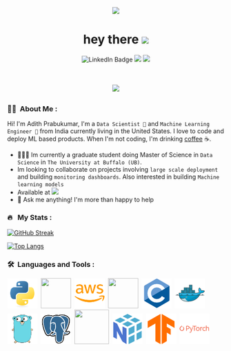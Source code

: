 <div id="header" align="center">
  <img src="https://media.giphy.com/media/zhYSVCirREeIZtONCI/giphy.gif" width="300"/>
</div>

<h1 align="center">hey there <img src="https://media.giphy.com/media/hvRJCLFzcasrR4ia7z/giphy.gif" width="40"></h1>
<p align = "center"
<a href="https://www.linkedin.com/in/adith-prabukumar"><img src="https://img.shields.io/badge/LinkedIn-blue?style=for-the-badge&logo=linkedin&logoColor=white" alt="LinkedIn Badge"></a>
<a href= "mailto:adithprabu27@gmail.com"><img src="https://img.shields.io/badge/Gmail-D14836?style=for-the-badge&logo=gmail&logoColor=white"></a>
<a href= "https://adithprabu.medium.com/"><img src="https://img.shields.io/badge/Medium-12100E?style=for-the-badge&logo=medium&logoColor=white"></a>
</p>

<h1 align="center"><img src="https://media.giphy.com/media/jdPMeyv9rn0hZHh8n9/giphy.gif" width="150"></h1>

### :man_technologist: &nbsp;About Me :

Hi! I'm Adith Prabukumar, I'm a  ```Data Scientist 🚀``` and ```Machine Learning Engineer 🔭``` from India currently living in the United States. I love to code and deploy ML based products. When I'm not coding, I'm drinking [coffee](https://www.cnn.com/2020/04/22/health/healthiest-coffee-brew-wellness/index.html) ☕. 

* 👨🏻‍💻 Im currently a graduate student doing Master of Science in ```Data Science``` in ```The University at Buffalo (UB)```.
* Im looking to collaborate on projects involving ```large scale deployment``` and building ```monitoring dashboards```. Also interested in building ```Machine learning models```
* Available at <a href="https://www.linkedin.com/in/adith-prabukumar"><img src="https://img.shields.io/badge/linkedin-adith--prabukumar-blue"></a>
* 💬 Ask me anything! I'm more than happy to help

### 🔥 &nbsp; My Stats :
[![GitHub Streak](http://github-readme-streak-stats.herokuapp.com?user=adith-prabukumar&theme=dark&background=000000)](https://git.io/streak-stats)

[![Top Langs](https://github-readme-stats.vercel.app/api/top-langs/?username=adith-prabukumar&layout=compact&theme=vision-friendly-dark)](https://github.com/anuraghazra/github-readme-stats)

### 🛠 &nbsp;Languages and Tools :

<p>
<img src="https://github.com/devicons/devicon/blob/master/icons/python/python-original.svg" width="70" height="70"/>&nbsp;
<img src="https://www.vectorlogo.zone/logos/apache_hadoop/apache_hadoop-icon.svg" width="70" height="70"/>&nbsp;
<img src="https://github.com/devicons/devicon/blob/master/icons/amazonwebservices/amazonwebservices-plain-wordmark.svg" width="70" height="70"/>&nbsp;
<img src="https://upload.wikimedia.org/wikipedia/commons/archive/0/05/20190402143626%21Apache_kafka.svg" width="70" height="70"/>&nbsp;
<img src="https://github.com/devicons/devicon/blob/master/icons/c/c-original.svg" width="70" height="70"/>&nbsp;
<img src="https://github.com/devicons/devicon/blob/master/icons/docker/docker-original.svg" width="70" height="70"/>&nbsp;
<img src="https://github.com/devicons/devicon/blob/master/icons/go/go-original.svg" width="70" height="70"/>&nbsp; 
<img src="https://github.com/devicons/devicon/blob/master/icons/postgresql/postgresql-original.svg" width="70" height="70"/>&nbsp;
<img src="https://pandas.pydata.org/static/img/pandas_white.svg" width="80" height="80"/>&nbsp;
<img src="https://github.com/devicons/devicon/blob/master/icons/numpy/numpy-original.svg" width="70" height="70"/>&nbsp;
<img src="https://github.com/devicons/devicon/blob/master/icons/tensorflow/tensorflow-original.svg" width="70" height="70"/>&nbsp;
<img src="https://github.com/devicons/devicon/blob/master/icons/pytorch/pytorch-plain-wordmark.svg" width="70" height="70"/>&nbsp;
</p>


